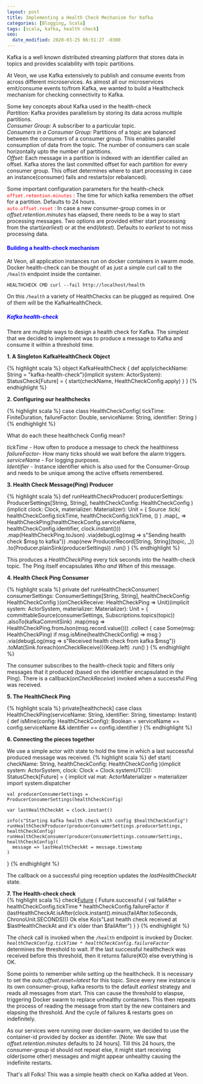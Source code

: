 ```yaml
---
layout: post
title: Implementing a Health Check Mechanism for Kafka
categories: [Blogging, Scala]
tags: [scala, kafka, health check]
seo:
  date_modified: 2020-03-25 06:51:27 -0300
---
```



Kafka is a well known distributed streaming platform that stores data in topics and provides scalability with topic partitions. 

At Veon, we use Kafka extensively to publish and consume events from across different microservices. As almost all our microservices emit/consume events to/from Kafka, we wanted to build a Healthcheck mechanism for checking connectivity to Kafka.

Some key concepts about Kafka used in the health-check  
*Partition:* Kafka provides parallelism by storing its data across multiple partitions.   
*Consumer Group:* A subscriber to a particular topic.  
*Consumers in a Consumer Group:* Partitions of a topic are balanced between the consumers of a consumer group. This enables parallel consumption of data from the topic. The number of consumers can scale horizontally upto the number of partitions.  
*Offset:* Each message in a partition is indexed with an identifier called an offset. Kafka stores the last committed offset for each partition for every consumer group. This offset determines where to start processing in case an instance(consumer) fails and restarts(or rebalanced).  

Some important configuration parameters for the health-check  
<span style="color:red">`offset.retention.minutes` </span>:  The time for which kafka remembers the offset for a partition. Defaults to 24 hours.   
<span style="color:red">`auto.offset.reset` </span>: In case a new consumer-group comes in or *offset.retention.minutes* has elapsed, there needs to be a way to start processing messages. Two options are provided either start processing from the start(*earliest*) or at the end(*latest*). Defaults to *earliest* to not miss processing data.  


#### <span style="color:blue">Building a health-check mechanism</span>  
At Veon, all application instances run on docker containers in swarm mode.   
Docker health-check can be thought of as just a simple curl call to the `/health` endpoint inside the container. 
    
    HEALTHCHECK CMD curl --fail http://localhost/health     

On this `/health` a variety of HealthChecks can be plugged as required. One of them will be the KafkaHealthCheck.  

##### <span style="color:blue">Kafka health-check</span>     
There are multiple ways to design a health check for Kafka. The simplest that we decided to implement was to produce a message to Kafka and consume it within a threshold time.  

**1. A Singleton KafkaHealthCheck Object**  

{% highlight scala %}
object KafkaHealthCheck {
  def apply(checkName: String = "kafka-health-check")(implicit system: ActorSystem): StatusCheck[Future] = {
   	start(checkName, HealthCheckConfig.apply)
  }
}
{% endhighlight %}

**2. Configuring our healthchecks**  

{% highlight scala %}
case class HealthCheckConfig(
  tickTime: FiniteDuration,
  failureFactor: Double,
  serviceName: String,
  identifier: String
)
{% endhighlight %}

What do each these healthcheck Config mean?     

*tickTime* - How often to produce a message to check the healthiness  
*failureFactor*- How many ticks should we wait before the alarm triggers.  
*serviceName* - For logging purposes.  
*Identifier* - Instance identifier which is also used for the Consumer-Group and needs to be unique among the active offsets remembered.  

**3. Health Check Message(Ping) Producer**  

{% highlight scala %}
def runHealthCheckProducer(
    producerSettings: ProducerSettings[String, String],
    healthCheckConfig: HealthCheckConfig
  )(implicit clock: Clock, materializer: Materializer): Unit = {
    Source
      .tick(
        healthCheckConfig.tickTime,
        healthCheckConfig.tickTime,
        ()
      )
      .map(_ => HealthCheckPing(healthCheckConfig.serviceName, healthCheckConfig.identifier, clock.instant()))
      .map(HealthCheckPing.toJson)
      .via(debugLog(msg => s"Sending health check $msg to kafka"))
      .map(new ProducerRecord[String, String](topic, _))
      .to(Producer.plainSink(producerSettings))
      .run()
  }
{% endhighlight %}

This produces a *HealthCheckPing* every tick seconds into the health-check topic. The Ping itself encapsulates *Who and When* of this message.

**4. Health Check Ping Consumer**  

{% highlight scala %}
 private def runHealthCheckConsumer(
    consumerSettings: ConsumerSettings[String, String],
    healthCheckConfig: HealthCheckConfig
  )(onCheckReceive: HealthCheckPing => Unit)(implicit system: ActorSystem, materializer: Materializer): Unit = {
    committableSource(consumerSettings, Subscriptions.topics(topic))
      .alsoTo(kafkaCommitSink)
      .map(msg => HealthCheckPing.fromJson(msg.record.value()))
      .collect {
        case Some(msg: HealthCheckPing) if msg.isMine(healthCheckConfig) => msg
      }
      .via(debugLog(msg => s"Received health check from kafka $msg"))
      .toMat(Sink.foreach(onCheckReceive))(Keep.left)
      .run()
  }
{% endhighlight %}

The consumer subscribes to the health-check topic and filters only messages that it produced (based on the identifier encapsulated in the Ping). 
There is a callback(*onCheckReceive*) invoked when a successful Ping was received.

**5. The HealthCheck Ping**  

{% highlight scala %}
private[healthcheck] case class HealthCheckPing(serviceName: String, identifier: String, timestamp: Instant) {
  def isMine(config: HealthCheckConfig): Boolean = serviceName == config.serviceName && identifier == config.identifier
}
{% endhighlight %}

**6. Connecting the pieces together**  

We use a simple actor with state to hold the time in which a last successful produced message was received. 
{% highlight scala %}
def start(
    checkName: String,
    healthCheckConfig: HealthCheckConfig
  )(implicit system: ActorSystem, clock: Clock = Clock.systemUTC()): StatusCheck[Future] = {
    implicit val mat: ActorMaterializer = materializer
    import system.dispatcher

    val producerConsumerSettings = ProducerConsumerSettings(healthCheckConfig)

    var lastHealthCheckAt = clock.instant()

    info(s"Starting kafka health check with config $healthCheckConfig")
    runHealthCheckProducer(producerConsumerSettings.producerSettings, healthCheckConfig)
    runHealthCheckConsumer(producerConsumerSettings.consumerSettings, healthCheckConfig)(
      message => lastHealthCheckAt = message.timestamp
    )
  }
{% endhighlight %}

The callback on a successful ping reception updates the *lastHealthCheckAt* state.

**7. The Health-check check**  
{% highlight scala %}
check[Future](checkName) {
    Future.successful {
        val failAfter = healthCheckConfig.tickTime * healthCheckConfig.failureFactor
        if (lastHealthCheckAt.isAfter(clock.instant().minus(failAfter.toSeconds, ChronoUnit.SECONDS))) Ok
        else Ko(s"Last health check received at $lastHealthCheckAt and it's older than $failAfter")
    }
}
{% endhighlight %}

The *check* call is invoked when the `/health` endpoint is invoked by Docker. *`healthCheckConfig.tickTime * healthCheckConfig.failureFactor`* determines the threshold to wait. 
If the last successful healthcheck was received before this threshold, then it returns failure(KO) else everything is OK.

Some points to remember while setting up the healthcheck. 
It is necessary to set the *auto.offset.reset=latest* for this topic. Since every new instance is its own consumer-group, kafka resorts to the default *earliest* strategy and reads all messages from start. This can cause the threshold to elaspse, triggering Docker swarm to replace unhealthy containers. This then repeats the process of reading the message from start by the new containers and elapsing the threshold. And the cycle of failures & restarts goes on indefinitely.

As our services were running over docker-swarm, we decided to use the container-id provided by docker as identifer. 
[Note: We saw that *offset.retention.minutes* defaults to 24 hours]. Till this 24 hours, the consumer-group id should not repeat else, it might start receiving older(some other) messages and might appear unhealthy causing the indefinite restarts.

That's all Folks! This was a simple health check on Kafka added at Veon.